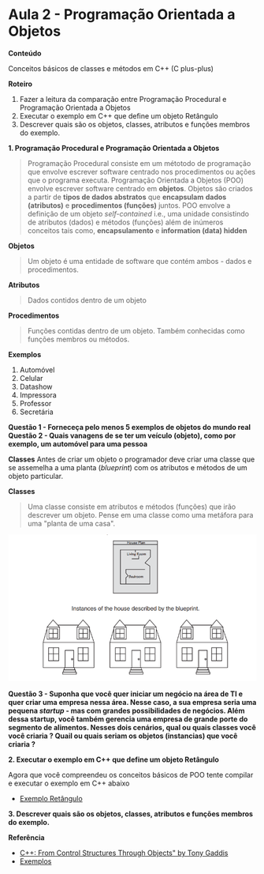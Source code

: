 # Aula 2 - Programação Orientada a Objetos
**Conteúdo**

Conceitos básicos de classes e métodos em C++ (C plus-plus)

**Roteiro**

1. Fazer a leitura da comparação entre Programação Procedural e Programação Orientada a Objetos
2. Executar o exemplo em C++ que define um objeto Retângulo
3. Descrever quais são os objetos, classes, atributos e funções membros do exemplo.

**1. Programação Procedural e Programação Orientada a Objetos**

> Programação Procedural consiste em um métotodo de programação que envolve escrever software centrado nos procedimentos ou ações que o programa executa. Programação Orientada a Objetos (POO) envolve escrever software centrado em **objetos**. Objetos são criados a partir de **tipos de dados abstratos** que **encapsulam** **dados (atributos)** e **procedimentos (funções)** juntos. POO envolve a definição de um objeto *self-contained* i.e., uma unidade consistindo de atributos (dados) e métodos (funções) além de inúmeros conceitos tais como, **encapsulamento** e **information  (data) hidden**

**Objetos**
> Um objeto é uma entidade de software que contém ambos - dados e procedimentos. 

**Atributos**
> Dados contidos dentro de um objeto

**Procedimentos**
> Funções contidas dentro de um objeto. Também conhecidas como funções membros ou métodos.

**Exemplos**
1. Automóvel
2. Celular
3. Datashow
4. Impressora
5. Professor
6. Secretária

**Questão 1 - Forneceça pelo menos 5 exemplos de objetos do mundo real**
**Questão 2 - Quais vanagens de se ter um veículo (objeto), como por exemplo, um automóvel para uma pessoa**

**Classes**
Antes de criar um objeto o programador deve criar uma classe que se assemelha a uma planta (*blueprint*) com os atributos e métodos de um objeto particular.

**Classes**
> Uma classe consiste em atributos e métodos (funções) que irão descrever um objeto. Pense em uma classe como uma metáfora para uma "planta de uma casa".

![Planta de uma casa e seus objetos (instancias)](house-blueprint.png)

**Questão 3 - Suponha que você quer iniciar um negócio na área de TI e quer criar uma empresa nessa área. Nesse caso, a sua empresa seria uma pequena *startup* - mas com grandes possibilidades de negócios. Além dessa startup, você também gerencia uma empresa de grande porte do segmento de alimentos. Nesses dois cenários, qual ou quais classes você você criaria ? Quail ou quais seriam os objetos (instancias) que você criaria ?**

**2. Executar o exemplo em C++ que define um objeto Retângulo**

Agora que você compreendeu os conceitos básicos de POO tente compilar e executar o exemplo em C++ abaixo

- [Exemplo Retângulo][3]

**3.  Descrever quais são os objetos, classes, atributos e funções membros do exemplo.**


**Referência**
- [C++: From Control Structures Through Objects" by Tony Gaddis][1] 
- [Exemplos][2]

[1]:https://www.syl9.com/csci193/Notes/193eigth.pdf
[2]:https://github.com/jesushilarioh/DelMarCSi.cpp
[3]:../SourceCode/Chapter%2013/Pr13-1.cpp
